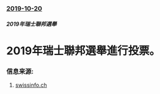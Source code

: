 ### [2019-10-20](/news/2019/10/20/index.md)

##### 2019年瑞士聯邦選舉
# 2019年瑞士聯邦選舉進行投票。 




### 信息来源:

1. [swissinfo.ch](https://www.swissinfo.ch/chi/politics/2019%E7%91%9E%E5%A3%AB%E5%A4%A7%E9%80%89%E7%BB%93%E6%9E%9C%E8%BF%BD%E8%B8%AA_%E7%8E%AF%E4%BF%9D%E5%85%9A%E8%B5%A2-%E5%8F%B3%E6%B4%BE%E5%85%9A%E5%A4%B1---%E4%BB%8A%E5%B9%B4%E7%91%9E%E5%A3%AB%E5%A4%A7%E9%80%89%E6%98%AF-%E7%BB%BF%E8%89%B2-%E7%9A%84/45310658)
